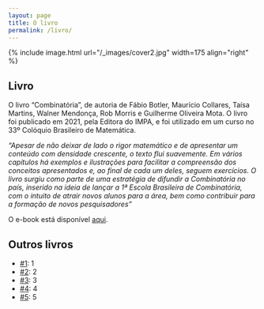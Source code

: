 ```yaml
---
layout: page
title: O livro
permalink: /livro/
---
```


{% include image.html url="/_images/cover2.jpg" width=175 align="right" %}

## Livro

O livro “Combinatória”, de autoria de Fábio Botler, Maurício Collares, Taísa Martins, Walner Mendonça, Rob Morris e Guilherme Oliveira Mota. O livro foi publicado em 2021, pela Editora do IMPA, e foi utilizado em um curso no 33º Colóquio Brasileiro de Matemática.

*“Apesar de não deixar de lado o rigor matemático e de apresentar um conteúdo com densidade crescente, o texto flui suavemente. Em vários capítulos há exemplos e ilustrações para facilitar a compreensão dos conceitos apresentados e, ao final de cada um deles, seguem exercícios. O livro surgiu como parte de uma estratégia de difundir a Combinatória no país, inserido na ideia de lançar a 1ª Escola Brasileira de Combinatória, com o intuito de atrair novos alunos para a área, bem como contribuir para a formação de novos pesquisadores”*

O e-book está disponível [aqui](https://impa.br/wp-content/uploads/2022/01/33CBM02-eBook.pdf). 

## Outros livros

* [#1](http://www.example.com/): 1
* [#2](http://www.example.com/): 2
* [#3](http://www.example.com/): 3
* [#4](http://www.example.com/): 4
* [#5](http://www.example.com/): 5
